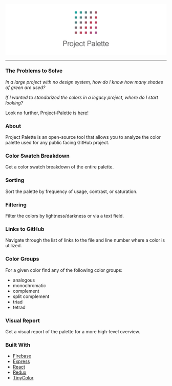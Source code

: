 ![Project-Palette Logo](/screenshots/Project-Palette-Logo.png?raw=true "Project-Palette")

---

### The Problems to Solve

*In a large project with no design system, how do I know how many shades of green are used?*

*If I wanted to standarized the colors in a legacy project, where do I start looking?*

Look no further, Project-Palette is [here](https://project-palette.com/)!

### About

Project Palette is an open-source tool that allows you to analyze the
color palette used for any public facing GitHub project.

### Color Swatch Breakdown

Get a color swatch breakdown of the entire palette.

### Sorting

Sort the palette by frequency of usage, contrast, or saturation.

### Filtering

Filter the colors by lightness/darkness or via a text field.

### Links to GitHub

Navigate through the list of links to the file and line number where
a color is utilized.

### Color Groups

For a given color find any of the following color groups:
* analogous
* monochromatic
* complement
* split complement
* triad
* tetrad

### Visual Report

Get a visual report of the palette for a more high-level overview.

### Built With

* [Firebase](https://firebase.google.com/)
* [Express](https://expressjs.com/)
* [React](https://reactjs.org/)
* [Redux](https://redux.js.org/)
* [TinyColor](https://github.com/bgrins/TinyColor)
